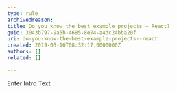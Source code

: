 ```yaml
---
type: rule
archivedreason: 
title: Do you know the best example projects – React?
guid: 3043b797-9a5b-4685-8e74-a4dc24bba20f
uri: do-you-know-the-best-example-projects--react
created: 2019-05-16T08:32:17.0000000Z
authors: []
related: []

---
```



Enter Intro Text
<br><excerpt class='endintro'></excerpt><br>



